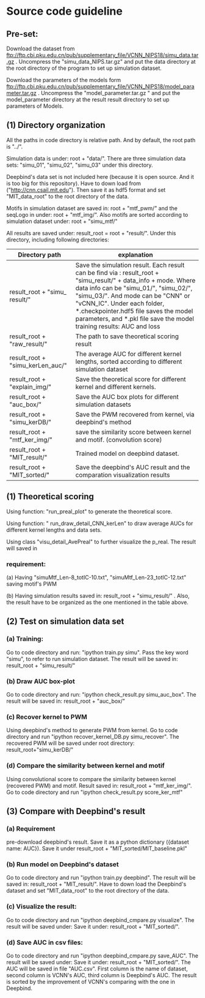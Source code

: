 # Source code guideline

## Pre-set:
Download the dataset from ftp://ftp.cbi.pku.edu.cn/pub/supplementary_file/VCNN_NIPS18/simu_data.tar.gz  .
Uncompress the "simu_data_NIPS.tar.gz" and put the data directory at the root directory of the program to set up simulation dataset.

Download the parameters of the models form ftp://ftp.cbi.pku.edu.cn/pub/supplementary_file/VCNN_NIPS18/model_parameter.tar.gz  .
Uncompress the "model_parameter.tar.gz " and put the model_parameter directory at the  result result directory to set up parameters of Models.

## (1) Directory organization

All the paths in code directory is relative path. And by default, the root path is "../".

Simulation data is under: root + "data/". There are three simulation data sets: "simu_01", "simu_02", "simu_03" under this directory.  

Deepbind's data set is not included here (because it is open source. And it is too big for this repository). Have to down load from ("http://cnn.csail.mit.edu"). Then save it as hdf5 format and set "MIT_data_root" to the root directory of the data.

Motifs in simulation dataset are saved in: root + "mtf_pwm/" and the seqLogo in under: root + "mtf_img/". Also motifs are sorted according to simulation dataset under: root + "simu_mtf/"

All results are saved under: result_root =  root + "result/". Under this directory, including following directories:

| Directory path                   | explanation                              |
| -------------------------------- | ---------------------------------------- |
| result_root + "simu_  result/"   | Save the simulation result. Each result can be find via : result_root + "simu_result/" + data_info + mode. Where data info can be "simu_01/", "simu_02/", "simu_03/". And mode can be "CNN" or "vCNN_IC". Under each folder, *.checkpointer.hdf5  file saves the model parameters, and *.pkl file save the model training results: AUC and loss |
| result_root + "raw_result/"      | The path to save theoretical scoring result |
| result_root + "simu_kerLen_auc/" | The average AUC for different kernel lengths, sorted according to different simulation dataset |
| result_root + "explain_img/"     | Save the theoretical score for different kernel and different kernels. |
| result_root + "auc_box/"         | Save the AUC box plots for different simulation datasets |
| result_root + "simu_kerDB/"      | Save the PWM recovered from kernel, via deepbind's  method |
| result_root + "mtf_ker_img/"     | save the similarity score between kernel and motif. (convolution score) |
| result_root +  "MIT_result/"     | Trained model on deepbind dataset.       |
| result_root +  "MIT_sorted/"     | Save the deepbind's AUC result and the comparation visualization results |

## (1) Theoretical scoring

Using function: "run_preal_plot"  to generate the theoretical score. 

Using function: " run_draw_detail_CNN_kerLen" to draw average AUCs for different kernel lengths and data sets.

Using class "visu_detail_AvePreal" to further visualize the p_real. The result will saved in 

### requirement:

(a) Having "simuMtf_Len-8_totIC-10.txt", "simuMtf_Len-23_totIC-12.txt" saving motif's PWM

(b) Having simulation results saved in: result_root + "simu_result/" .  Also, the result have to be organized as the one mentioned in the table above.

## (2) Test on simulation data set

### (a) Training:

Go to code directory and run: "ipython train.py  simu". Pass the key word "simu", to refer to run 	simulation dataset. The result will be saved in:  result_root + "simu_result/"

### (b) Draw AUC box-plot

Go to code directory and run: "ipython check_result.py simu_auc_box". The result will be saved in: result_root + "auc_box/"

### (c) Recover kernel to PWM

Using deepbind's method to generate PWM from kernel.  Go to code directory and run "ipython recover_kernel_DB.py simu_recover". The recovered PWM will be saved under root directory:  result_root+"simu_kerDB/"

### (d) Compare the similarity between kernel and motif

Using convolutional score to compare the similarity between kernel (recovered PWM) and motif.  Result saved in:  result_root + "mtf_ker_img/". Go to code directory and run "ipython check_result.py score_ker_mtf"

## (3) Compare with Deepbind's result

### (a) Requirement

pre-download deepbind's result. Save it as a python dictionary ({dataset name: AUC}). Save it under result_root + "MIT_sorted/MIT_baseline.pkl"

### (b) Run model on Deepbind's dataset

Go to code directory and run "ipython train.py deepbind". The result will be saved in: result_root +  "MIT_result/". Have to down load the Deepbind's dataset and set "MIT_data_root" to the root directory of the data.

### (c) Visualize the result:

Go to code directory and run "ipython deepbind_cmpare.py visualize". The result will be saved under: Save it under: result_root + "MIT_sorted/".

### (d) Save AUC in csv files:

Go to code directory and run "ipython deepbind_cmpare.py save_AUC". The result will be saved under: Save it under: result_root + "MIT_sorted/". The AUC will be saved in file "AUC.csv". First column is the name of dataset, second column is VCNN's AUC, third column is Deepbind's AUC. The result is sorted by the improvement of VCNN's comparing with the one in Deepbind.
